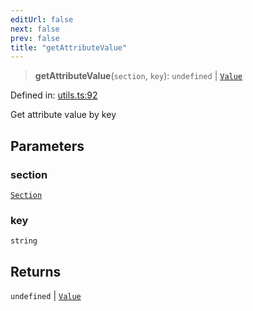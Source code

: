 ```yaml
---
editUrl: false
next: false
prev: false
title: "getAttributeValue"
---
```


> **getAttributeValue**(`section`, `key`): `undefined` \| [`Value`](/api/ast/type-aliases/value/)

Defined in: [utils.ts:92](https://github.com/rcs-agents/rcs-lang/blob/68cb652ba691370490e2f22c44219c82067584e3/packages/ast/src/utils.ts#L92)

Get attribute value by key

## Parameters

### section

[`Section`](/api/ast/interfaces/section/)

### key

`string`

## Returns

`undefined` \| [`Value`](/api/ast/type-aliases/value/)
